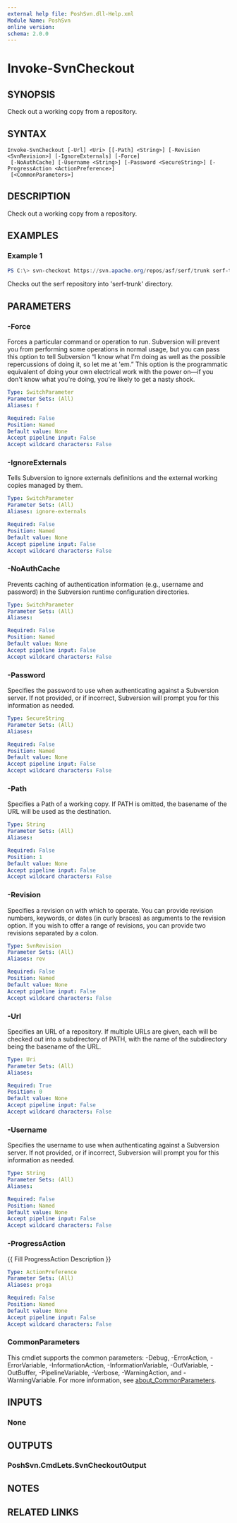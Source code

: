 ```yaml
---
external help file: PoshSvn.dll-Help.xml
Module Name: PoshSvn
online version:
schema: 2.0.0
---
```


# Invoke-SvnCheckout

## SYNOPSIS
Check out a working copy from a repository.

## SYNTAX

```
Invoke-SvnCheckout [-Url] <Uri> [[-Path] <String>] [-Revision <SvnRevision>] [-IgnoreExternals] [-Force]
 [-NoAuthCache] [-Username <String>] [-Password <SecureString>] [-ProgressAction <ActionPreference>]
 [<CommonParameters>]
```

## DESCRIPTION
Check out a working copy from a repository.

## EXAMPLES

### Example 1
```powershell
PS C:\> svn-checkout https://svn.apache.org/repos/asf/serf/trunk serf-trunk
```

Checks out the serf repository into 'serf-trunk' directory.

## PARAMETERS

### -Force
Forces a particular command or operation to run. Subversion will prevent you from performing some operations in normal usage, but you can pass this option to tell Subversion “I know what I'm doing as well as the possible repercussions of doing it, so let me at 'em.” This option is the programmatic equivalent of doing your own electrical work with the power on—if you don't know what you're doing, you're likely to get a nasty shock.

```yaml
Type: SwitchParameter
Parameter Sets: (All)
Aliases: f

Required: False
Position: Named
Default value: None
Accept pipeline input: False
Accept wildcard characters: False
```

### -IgnoreExternals
Tells Subversion to ignore externals definitions and the external working copies managed by them.

```yaml
Type: SwitchParameter
Parameter Sets: (All)
Aliases: ignore-externals

Required: False
Position: Named
Default value: None
Accept pipeline input: False
Accept wildcard characters: False
```

### -NoAuthCache
Prevents caching of authentication information (e.g., username and password) in the Subversion runtime configuration directories.

```yaml
Type: SwitchParameter
Parameter Sets: (All)
Aliases:

Required: False
Position: Named
Default value: None
Accept pipeline input: False
Accept wildcard characters: False
```

### -Password
Specifies the password to use when authenticating against a Subversion server. If not provided, or if incorrect, Subversion will prompt you for this information as needed.

```yaml
Type: SecureString
Parameter Sets: (All)
Aliases:

Required: False
Position: Named
Default value: None
Accept pipeline input: False
Accept wildcard characters: False
```

### -Path
Specifies a Path of a working copy. If PATH is omitted, the basename of the URL will be used as the destination.

```yaml
Type: String
Parameter Sets: (All)
Aliases:

Required: False
Position: 1
Default value: None
Accept pipeline input: False
Accept wildcard characters: False
```

### -Revision
Specifies a revision on with which to operate. You can provide revision numbers, keywords, or dates (in curly braces) as arguments to the revision option. If you wish to offer a range of revisions, you can provide two revisions separated by a colon.

```yaml
Type: SvnRevision
Parameter Sets: (All)
Aliases: rev

Required: False
Position: Named
Default value: None
Accept pipeline input: False
Accept wildcard characters: False
```

### -Url
Specifies an URL of a repository. If multiple URLs are given, each will be checked out into a subdirectory of PATH, with the name of the subdirectory being the basename of the URL.

```yaml
Type: Uri
Parameter Sets: (All)
Aliases:

Required: True
Position: 0
Default value: None
Accept pipeline input: False
Accept wildcard characters: False
```

### -Username
Specifies the username to use when authenticating against a Subversion server. If not provided, or if incorrect, Subversion will prompt you for this information as needed.

```yaml
Type: String
Parameter Sets: (All)
Aliases:

Required: False
Position: Named
Default value: None
Accept pipeline input: False
Accept wildcard characters: False
```

### -ProgressAction
{{ Fill ProgressAction Description }}

```yaml
Type: ActionPreference
Parameter Sets: (All)
Aliases: proga

Required: False
Position: Named
Default value: None
Accept pipeline input: False
Accept wildcard characters: False
```

### CommonParameters
This cmdlet supports the common parameters: -Debug, -ErrorAction, -ErrorVariable, -InformationAction, -InformationVariable, -OutVariable, -OutBuffer, -PipelineVariable, -Verbose, -WarningAction, and -WarningVariable. For more information, see [about_CommonParameters](http://go.microsoft.com/fwlink/?LinkID=113216).

## INPUTS

### None

## OUTPUTS

### PoshSvn.CmdLets.SvnCheckoutOutput

## NOTES

## RELATED LINKS
